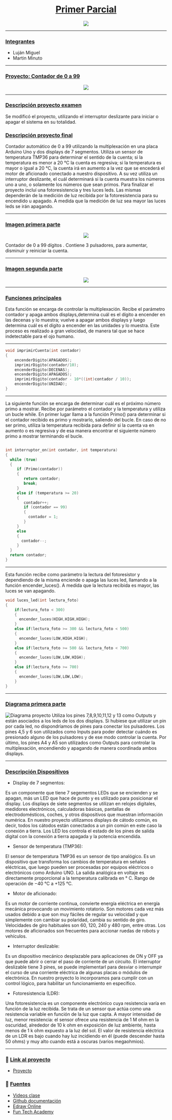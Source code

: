 # <center><span style="color:white">[Primer Parcial]()</span> 
<p align="center">
<img src = img/Arduino.png>
</p>

***
### [Integrantes]()
+ Luján Miguel
+ Martin Minuto
  

***
### <span style="color:white">[Proyecto: Contador de 0 a 99]()</span> 

<p align="center">
<img src = img\Tercera_Parte_Contador_0_a_99_automatico.png>
</p>

***
### [Descripción proyecto examen]()
Se modificó el proyecto, utilizando el interruptor deslizante para iniciar o apagar el sistema en su totalidad.

### [Descripción proyecto final]()
Contador automático de 0 a 99 utilizando la multiplexación en una placa Arduino Uno y dos displays de 7 segmentos. 
Utiliza un sensor de temperatura TMP36 para determinar el sentido de la cuenta; si la temperatura es menor a 20 °C la cuenta es regresiva; si la temperatura es mayor o igual a 20 °C, la cuenta irá en aumento a la vez que se encederá el motor de aficionado conectado a nuestro dispositivo.
 A su vez utiliza un interruptor deslizante, el cuál determinará si la cuenta muestra los números uno a uno, o solamente los números que sean primos. 
Para finalizar el proyecto incluí una fotoresistencia y tres luces leds. Las mismas dependerán de la medición de luz recibida por la fotoresistencia para su encendido u apagado. A medida que la medición de luz sea mayor las luces leds se irán apagando.

***

### [Imagen primera parte]() 

<p align="center">
<img src = img/ContadorDe0a99.png>
</p>


Contador de 0 a 99 dígitos . Contiene 3 pulsadores, para aumentar, disminuir y reiniciar la cuenta. 

***

### [Imagen segunda parte]() 
<p align="center">
<img src = img\Segunda_Parte_Contador_0_a_99_automatico.png>
</p>

***
### [Funciones principales]()
Esta función se encarga de controlar la multiplexación.
Recibe el parámetro contador y apaga ambos displays,determina cuál es el dígito a encender  en las decenas y lo muestra; vuelve a apagar ambos displays y luego determina cuál es el dígito a encender en las unidades y lo muestra. Este proceso es realizado a gran velocidad, de manera tal que se hace indetectable para el ojo humano.

***

```C++
void imprimirCuenta(int contador)
{
    encenderDigito(APAGADOS);
    imprimirDigito(contador/10);
    encenderDigito(DECENAS);
    encenderDigito(APAGADOS);
    imprimirDigito(contador - 10*((int)contador / 10));
    encenderDigito(UNIDAD);
}
```
***
La siguiente función se encarga de determinar cuál es el próximo número primo a mostrar.
Recibe por parámetro el contador y la temperatura y utiliza un bucle while. En primer lugar llama a la función Primo() para determinar si el contador recibido es primo y mostrarlo, saliendo del bucle. En caso de no ser primo, utiliza la temperatura recibida para definir si la cuenta va en aumento o es regresiva y de esa manera encontrar el siguiente número primo a mostrar terminando el bucle.

```C++

int interruptor_on(int contador, int temperatura)
{  
  while (true)
  {
     if (Primo(contador))
     {
        return contador;
        break;   
     }
     else if (temperatura >= 20)
     {
        contador++;
        if (contador == 99)
        {
          contador = 1;
        }
     }
     else
     {
       contador--;
     }
  }  	
  return contador;
}
```
***
Esta función recibe como parámetro la lectura del fotoresistor y dependiendo de la misma enciende o apaga las luces led, llamando a la función encender_luces().
A medida que la lectura recibida es mayor, las luces se van apagando.
```C++
void luces_led(int lectura_foto)
{
 	if(lectura_foto < 300)
    { 
      encender_luces(HIGH,HIGH,HIGH);  
    }
    else if(lectura_foto >= 300 && lectura_foto < 500)
    {
      encender_luces(LOW,HIGH,HIGH);
    }
    else if(lectura_foto >= 500 && lectura_foto < 700)
    {
      encender_luces(LOW,LOW,HIGH);
    }
    else if(lectura_foto >= 700)
    {
      encender_luces(LOW,LOW,LOW);
    }
}
```
---
### [Diagrama primera parte]()

![Diagrama proyecto](img/Diagrama.png)
Utiliza los pines 7,8,9,10,11,12 y 13 como Outputs y están asociados a los leds de los dos displays. Si hubiese que utilizar un pin por cada led, no dispondríamos de pines para conectar los pulsadores. 
Los pines 4,5 y 6 son utilizados como Inputs para poder detectar cuándo es presionado alguno de los pulsadores y de ese modo controlar la cuenta. 
Por último, los pines A4 y A5 son utilizados como Outputs para controlar la multiplexación, encendiendo y apagando de manera coordinada ambos displays.

---
### [Descripción Dispositivos]() 
+ Display de 7 segmentos:
  
Es un componente que tiene 7 segementos LEDs que se encienden y se apagan, más un LED que hace de punto y es utilizado para posicionar el display.
Los displays de siete segmentos se utilizan en relojes digitales, medidores electrónicos, calculadoras básicas, pantallas de electrodomésticos, coches, y otros dispositivos que muestran información numérica.
En nuestro proyecto utilizamos displays de cátodo común, es decir, todos los cátodos están conectados a un pin común en este caso la conexión a tierra. Los LED los controla el estado de los pines de salida digital con la conexión a tierra apagada y la potencia encendida.
+ Sensor de temperatura (TMP36):
  
El sensor de temperatura TMP36 es un sensor de tipo analógico.
Es un dispositivo que transforma los cambios de temperatura en señales eléctricas, que luego pueden ser procesadas por equipos eléctricos o electrónicos como Arduino UNO.
La salida analógica en voltaje es directamente proporcional a la temperatura calibrada en ° C.
Rango de operación de −40 °C a +125 °C.

+ Motor de aficionado:
  
Es un motor de corriente continua, convierte energía eléctrica en energía mecánica provocando un movimiento rotatorio. Son motores cada vez más usados debido a que son muy fáciles de regular su velocidad y que simplemente con cambiar su polaridad, cambia su sentido de giro. Velocidades de giro habituales son 60, 120, 240 y 480 rpm, entre otras.
Los motores de aficionados son frecuentes para accionar ruedas de robots y vehículos.

+ Interruptor deslizable:
  
Es un dispositivo mecánico desplazable para aplicaciones de ON y OFF ya que puede abrir o cerrar el paso de corriente de un circuito. El interruptor deslizable tiene 3 pines, se puede implementarl para desviar o interrumpir el curso de una corriente eléctrica de algunas placas o módulos de electrónica. En nuestro proyecto lo incorporamos para cumplir con un control lógico, para habilitar un funcionamiento en específico.

+ Fotoresistencia (LDR):
  
Una fotoresistencia es un componente electrónico cuya resistencia varía en función de la luz recibida.
Se trata de un sensor que actúa como una resistencia variable en función de la luz que capta.
A mayor intensidad de luz, menor resistencia: el sensor ofrece una resistencia de 1 M ohm en la oscuridad, alrededor de 10 k ohm en exposición de luz ambiente, hasta menos de 1 k ohm expuesto a la luz del sol. 
El valor de resistencia eléctrica de un LDR es bajo cuando hay luz incidiendo en él (puede descender hasta 50 ohms) y muy alto cuando está a oscuras (varios megaohmios).

***

### :eyes: [Link al proyecto]()
+ [Proyecto](https://www.tinkercad.com/things/lzuGbIrmN38-tercerapartecontador0a99automatico/editel?sharecode=eGGKVQ53IUi6j5y63HcQhGlASj6e2SnqX5ELPM93agE)
  
### :book: [Fuentes]()
+ [Videos clase](https://www.youtube.com/playlist?list=PL7LaR6_A2-E11BQXtypHMgWrSR-XOCeyD)
+ [Github documentación](https://docs.github.com/es/get-started/writing-on-github/getting-started-with-writing-and-formatting-on-github/basic-writing-and-formatting-syntax)
+ [Edraw Online](https://www.edrawmax.com/online/share.html?code=fb7e017c63a511ee8e0f0a54be41f961)
+ [Fun Tech Academy](https://funtechacademy.github.io/arduino/)
